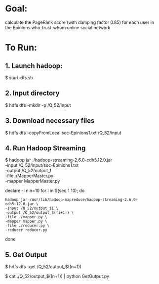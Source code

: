 # Goal:
calculate the PageRank score (with damping factor 0.85) for each user in the Epinions who-trust-whom online social network

# To Run:
## 1. Launch hadoop:

$ start-dfs.sh

## 2. Input directory

$ hdfs dfs -mkdir -p /Q_52/input

## 3. Download necessary files

$ hdfs dfs -copyFromLocal soc-Epinions1.txt /Q_52/input

## 4. Run Hadoop Streaming
$ hadoop jar ./hadoop-streaming-2.6.0-cdh5.12.0.jar \
-input /Q_52/input/soc-Epinions1.txt \
-output /Q_52/output_1 \
-file ./MapperMaster.py \
-mapper MapperMaster.py

declare -i n
n=10
for i in $(seq 1 10);
do
    
    hadoop jar /usr/lib/hadoop-mapreduce/hadoop-streaming-2.6.0-cdh5.12.0.jar \
	-input /Q_52/output_$i \
	-output /Q_52/output_$((i+1)) \
	-file ./mapper.py \
	-mapper mapper.py \
	-file ./reducer.py \
	-reducer reducer.py
done

## 5. Get Output

$ hdfs dfs -get /Q_52/output_$((n+1))

$ cat ./Q_52/output_$((n+1)) | python GetOutput.py
